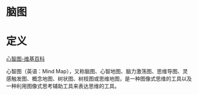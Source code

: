 # 脑图

# 定义

[心智图-维基百科](https://zh.wikipedia.org/wiki/%E5%BF%83%E6%99%BA%E5%9B%BE)

心智图（英语：Mind Map），又称脑图、心智地图、脑力激荡图、思维导图、灵感触发图、概念地图、树状图、树枝图或思维地图，是一种图像式思维的工具以及一种利用图像式思考辅助工具来表达思维的工具。

